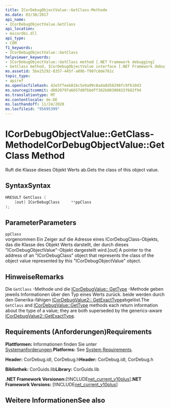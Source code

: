 ```yaml
---
title: ICorDebugObjectValue::GetClass-Methode
ms.date: 03/30/2017
api_name:
- ICorDebugObjectValue.GetClass
api_location:
- mscordbi.dll
api_type:
- COM
f1_keywords:
- ICorDebugObjectValue::GetClass
helpviewer_keywords:
- ICorDebugObjectValue::GetClass method [.NET Framework debugging]
- GetClass method, ICorDebugObjectValue interface [.NET Framework debugging]
ms.assetid: 5be25292-8357-445f-a09b-f997c0de761c
topic_type:
- apiref
ms.openlocfilehash: 42e5ffeeb81bc5e9a99c8ada8d58296fc9f610d3
ms.sourcegitcommit: d8020797a6657d0fbbdff362b80300815f682f94
ms.translationtype: MT
ms.contentlocale: de-DE
ms.lasthandoff: 11/24/2020
ms.locfileid: "95695399"
---
```

# <a name="icordebugobjectvaluegetclass-method"></a><span data-ttu-id="63018-102">ICorDebugObjectValue::GetClass-Methode</span><span class="sxs-lookup"><span data-stu-id="63018-102">ICorDebugObjectValue::GetClass Method</span></span>

<span data-ttu-id="63018-103">Ruft die Klasse dieses Objekt Werts ab.</span><span class="sxs-lookup"><span data-stu-id="63018-103">Gets the class of this object value.</span></span>  
  
## <a name="syntax"></a><span data-ttu-id="63018-104">Syntax</span><span class="sxs-lookup"><span data-stu-id="63018-104">Syntax</span></span>  
  
```cpp  
HRESULT GetClass (  
    [out] ICorDebugClass     **ppClass  
);  
```  
  
## <a name="parameters"></a><span data-ttu-id="63018-105">Parameter</span><span class="sxs-lookup"><span data-stu-id="63018-105">Parameters</span></span>  

 `ppClass`  
 <span data-ttu-id="63018-106">vorgenommen Ein Zeiger auf die Adresse eines ICorDebugClass-Objekts, das die Klasse des Objekt Werts darstellt, der durch dieses "ICorDebugObjectValue"-Objekt dargestellt wird.</span><span class="sxs-lookup"><span data-stu-id="63018-106">[out] A pointer to the address of an "ICorDebugClass" object that represents the class of the object value represented by this "ICorDebugObjectValue" object.</span></span>  
  
## <a name="remarks"></a><span data-ttu-id="63018-107">Hinweise</span><span class="sxs-lookup"><span data-stu-id="63018-107">Remarks</span></span>  

 <span data-ttu-id="63018-108">Die `GetClass` -Methode und die [ICorDebugValue:: GetType](icordebugvalue-gettype-method.md) -Methode geben jeweils Informationen über den Typ eines Werts zurück. beide werden durch den Generika-fähigen [ICorDebugValue2:: GetExactType](icordebugvalue2-getexacttype-method.md)abgelöst.</span><span class="sxs-lookup"><span data-stu-id="63018-108">The `GetClass` and [ICorDebugValue::GetType](icordebugvalue-gettype-method.md) methods each return information about the type of a value; they are both superseded by the generics-aware [ICorDebugValue2::GetExactType](icordebugvalue2-getexacttype-method.md).</span></span>  
  
## <a name="requirements"></a><span data-ttu-id="63018-109">Requirements (Anforderungen)</span><span class="sxs-lookup"><span data-stu-id="63018-109">Requirements</span></span>  

 <span data-ttu-id="63018-110">**Plattformen:** Informationen finden Sie unter [Systemanforderungen](../../get-started/system-requirements.md).</span><span class="sxs-lookup"><span data-stu-id="63018-110">**Platforms:** See [System Requirements](../../get-started/system-requirements.md).</span></span>  
  
 <span data-ttu-id="63018-111">**Header:** CorDebug.idl, CorDebug.h</span><span class="sxs-lookup"><span data-stu-id="63018-111">**Header:** CorDebug.idl, CorDebug.h</span></span>  
  
 <span data-ttu-id="63018-112">**Bibliothek:** CorGuids.lib</span><span class="sxs-lookup"><span data-stu-id="63018-112">**Library:** CorGuids.lib</span></span>  
  
 <span data-ttu-id="63018-113">**.NET Framework Versionen:**[!INCLUDE[net_current_v10plus](../../../../includes/net-current-v10plus-md.md)]</span><span class="sxs-lookup"><span data-stu-id="63018-113">**.NET Framework Versions:** [!INCLUDE[net_current_v10plus](../../../../includes/net-current-v10plus-md.md)]</span></span>  
  
## <a name="see-also"></a><span data-ttu-id="63018-114">Weitere Informationen</span><span class="sxs-lookup"><span data-stu-id="63018-114">See also</span></span>

